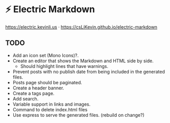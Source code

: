 # ⚡ Electric Markdown

https://electric.kevinli.us · https://csLiKevin.github.io/electric-markdown

## TODO

- Add an icon set (Mono Icons)?.
- Create an editor that shows the Markdown and HTML side by side.
    - Should highlight lines that have warnings.
- Prevent posts with no publish date from being included in the generated files.
- Posts page should be paginated.
- Create a header banner.
- Create a tags page.
- Add search.
- Variable support in links and images.
- Command to delete index.html files
- Use express to serve the generated files. (rebuild on change?)
